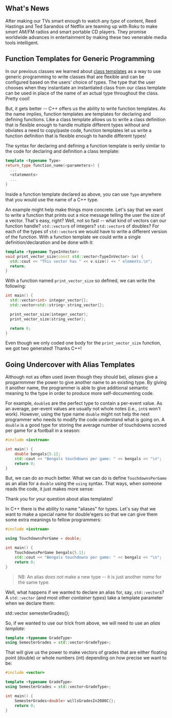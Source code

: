 ## What's News

After making our TVs smart enough to watch any *type* of content, Reed Hastings and Ted Sarandos of Netflix are teaming up with Roku to make *smart* AM/FM radios and smart portable CD players. They promise worldwide advances in entertainment by making these two venerable media tools intelligent.

## Function Templates for Generic Programming

In our previous classes we learned about [class templates](./templates.md) as a way to use generic programming to write classes that are flexible and can be configured based on the users' choice of types. The type that the user chooses when they instantiate an instantiated class from our class template can be used in place of the name of an actual type throughout the class. Pretty cool!

But, it gets better -- C++ offers us the ability to write function templates. As the name implies, function templates are templates for declaring and defining functions. Like a class template allows us to write a class definition that is flexible enough to handle multiple different types without and obviates a need to copy/paste code, function templates let us write a function definition that is flexible enough to handle different types!

The syntax for declaring and defining a function template is eerily similar to the code for declaring and definition a class template:

```C++
template <typename Type>
return_type function_name(<parameters>) {
  ...
  <statements>
  ...
}
```

Inside a function template declared as above, you can use `Type` anywhere that you would use the name of a C++ type.

An example might help make things more concrete. Let's say that we want to write a function that prints out a nice message telling the user the size of a vector. That's easy, right? Well, not so fast -- what kind of vectors can our function handle? `std::vector`s of integers? `std::vector`s of doubles? For each of the types of `std::vector`s we would have to write a different version of the function. With a function template we could write a single definition/declaration and be done with it:

```C++
template <typename TypeInVector>
void print_vector_size(const std::vector<TypeInVector> &v) {
  std::cout << "This vector has " << v.size() << " elements.\n";
  return;
}
```

With a function named `print_vector_size` so defined, we can write the following:

```C++
int main() {
  std::vector<int> integer_vector{};
  std::vector<std::string> string_vector{};

  print_vector_size(integer_vector);
  print_vector_size(string_vector);

  return 0;
}
```

Even though we only coded one body for the `print_vector_size` function, we got two generated! Thanks C++!

## Going Undercover with Alias Templates

Although not as often used (even though they should be), *aliases* give a progarmmmer the power to give another name to an existing type. By giving it another name, the programmer is able to give additional semantic meaning to the type in order to produce more self-documenting code.

For example, `double`s are the perfect type to contain a per-event value. As an average, per-event values are usually not whole notes (i.e., `int`s won't work). However, using the type name `double` might not help the next programmer who needs to modify the code understand what is going on. A `double` is a good type for storing the average number of touchdowns scored per game for a football in a season:

```C++
#include <iostream>

int main() {
    double bengals{5.1};
    std::cout << "Bengals touchdowns per game: " << bengals << "\n";
    return 0;
}
```

But, we can do *so* much better. What we can do is define `TouchdownsPerGame` as an alias for a `double` using the `using` syntax. That ways, when someone reads the code, it just makes more sense:


Thank you for your question about alias templates!

In C++ there is the ability to name "aliases" for types. Let's say that we want to make a special name for double'egers so that we can give them some extra meanings to fellow programmers:

```C++
#include <iostream>

using TouchdownsPerGame = double;

int main() {
    TouchdownsPerGame bengals{5.1};
    std::cout << "Bengals touchdowns per game: " << bengals << "\n";
    return 0;
}

```

> NB: An alias *does not* make a new type -- it is just another *name* for the same type.

Well, what happens if we wanted to declare an alias for, say, `std::vector`s? A `std::vector` (and most other *container types*) take a template parameter when we declare them:

std::vector<double> semesterGrades{};

So, if we wanted to use our trick from above, we will need to use an *alias template*:

```C++
template <typename GradeType>
using SemesterGrades = std::vector<GradeType>;
```

That will give us the power to make vectors of grades that are either floating point (double) or whole numbers (int) depending on how precise we want to be:

```C++
#include <vector>

template <typename GradeType>
using SemesterGrades = std::vector<GradeType>;

int main() {
    SemesterGrades<double> willsGradesIn2080C{};
    return 0;
}
```

